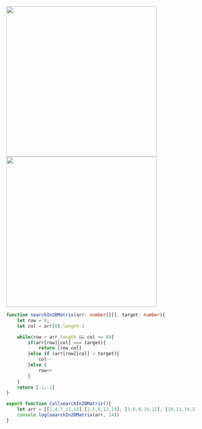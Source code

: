 <img width=400 height=400 src="https://github.com/user-attachments/assets/65e912c8-f3b6-49f1-a2cf-483707485554">

<img width=400 height=400 src="https://github.com/user-attachments/assets/d6842431-648b-4ad5-8eb9-4bf3760db47a">


```ts
function searchIn2DMatrix(arr: number[][], target: number){
    let row = 0;
    let col = arr[0].length-1

    while(row < arr.length && col >= 0){
        if(arr[row][col] === target){
            return [row,col]
        }else if (arr[row][col] > target){
            col--
        }else {
            row++
        }
    }
    return [-1,-1]
}  

export function CallsearchIn2DMatrix(){
    let arr = [[1,4,7,11,15],[2,5,8,12,19], [3,6,9,16,22], [10,13,14,17,24],[18,19,23,26,30]]
    console.log(searchIn2DMatrix(arr, 14))
}

```
